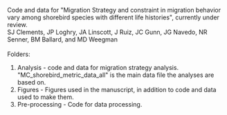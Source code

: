 Code and data for "Migration Strategy and constraint in migration behavior vary among shorebird species with different life histories", currently under review. <br>
SJ Clements, JP Loghry, JA Linscott, J Ruiz, JC Gunn, JG Navedo, NR Senner, BM Ballard, and MD Weegman <br>
<br>
Folders: <br>
1. Analysis - code and data for migration strategy analysis. "MC_shorebird_metric_data_all" is the main data file the analyses are based on.<br>
2. Figures - Figures used in the manuscript, in addition to code and data used to make them. <br>
3. Pre-processing - Code for data processing. <br>
